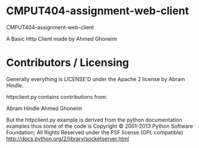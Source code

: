 CMPUT404-assignment-web-client
==============================

CMPUT404-assignment-web-client

A Basic Http Client made by Ahmed Ghoneim


Contributors / Licensing
========================

Generally everything is LICENSE'D under the Apache 2 license by Abram Hindle.

httpclient.py contains contributions from:

Abram Hindle 
Ahmed Ghoneim 


But the httpclient.py example is derived from the python documentation
examples thus some of the code is Copyright © 2001-2013 Python
Software Foundation; All Rights Reserved under the PSF license (GPL
compatible) http://docs.python.org/2/library/socketserver.html


